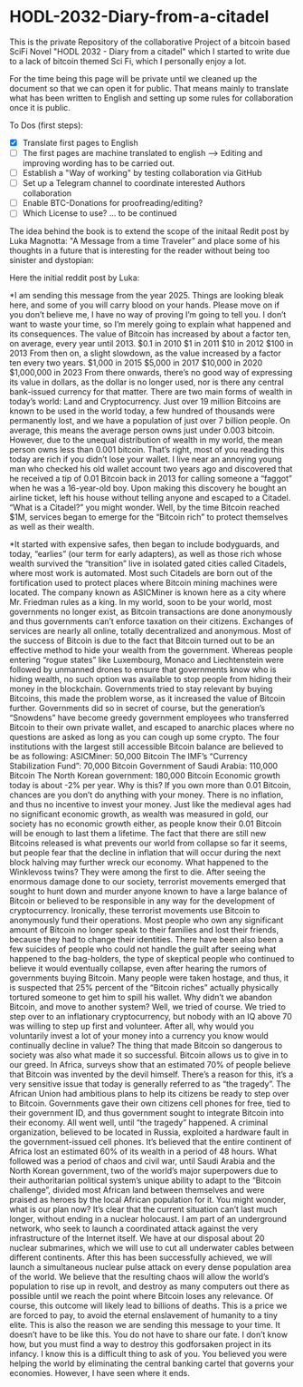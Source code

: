 # HODL-2032-Diary-from-a-citadel

This is the private Repository of the collaborative Project of a bitcoin based SciFi Novel "HODL 2032 - Diary from a citadel" which I started to write due to a lack of bitcoin themed Sci Fi, which I personally enjoy a lot.

For the time being this page will be private until we cleaned up the document so that we can open it for public. 
That means mainly to translate what has been written to English and setting up some rules for collaboration once it is public.

To Dos (first steps):

- [x] Translate first pages to English
- [ ] The first pages are machine translated to english --> Editing and improving wording has to be carried out.
- [ ] Establish a "Way of working" by testing collaboration via GitHub
- [ ] Set up a Telegram channel to coordinate interested Authors collaboration
- [ ] Enable BTC-Donations for proofreading/editing?
- [ ] Which License to use?
... to be continued

The idea behind the book is to extend the scope of the initaal Redit post by Luka Magnotta: "A Message from a time Traveler" and place some of his thoughts in a future that is interesting for the reader without being too sinister and dystopian:

Here the initial reddit post by Luka:

*I am sending this message from the year 2025. Things are looking bleak here, and some of you will carry blood on your hands.
Please move on if you don’t believe me, I have no way of proving I’m going to tell you.
I don’t want to waste your time, so I’m merely going to explain what happened and its consequences.
The value of Bitcoin has increased by about a factor ten, on average, every year until 2013.
$0.1 in 2010
$1 in 2011
$10 in 2012
$100 in 2013
From then on, a slight slowdown, as the value increased by a factor ten every two years.
$1,000 in 2015
$5,000 in 2017
$10,000 in 2020
$1,000,000 in 2023
From there onwards, there’s no good way of expressing its value in dollars, as the dollar is no longer used, nor is there any central bank-issued currency for that matter.
There are two main forms of wealth in today’s world: Land and Cryptocurrency.
Just over 19 million Bitcoins are known to be used in the world today, a few hundred of thousands were permanently lost, and we have a population of just over 7 billion people.
On average, this means the average person owns just under 0.003 bitcoin. However, due to the unequal distribution of wealth in my world, the mean person owns less than 0.001 bitcoin.
That’s right, most of you reading this today are rich if you didn’t lose your wallet. I live near an annoying young man who checked his old wallet account two years ago and discovered that he received a tip of 0.01 Bitcoin back in 2013 for calling someone a “faggot” when he was a 16-year-old boy. Upon making this discovery he bought an airline ticket, left his house without telling anyone and escaped to a Citadel.
“What is a Citadel?” you might wonder. Well, by the time Bitcoin reached $1M, services began to emerge for the “Bitcoin rich” to protect themselves as well as their wealth.

*It started with expensive safes, then began to include bodyguards, and today, “earlies” (our term for early adapters), as well as those rich whose wealth survived the “transition” live in isolated gated cities called Citadels, where most work is automated.
Most such Citadels are born out of the fortification used to protect places where Bitcoin mining machines were located. The company known as ASICMiner is known here as a city where Mr. Friedman rules as a king.
In my world, soon to be your world, most governments no longer exist, as Bitcoin transactions are done anonymously and thus governments can’t enforce taxation on their citizens.
Exchanges of services are nearly all online, totally decentralized and anonymous.
Most of the success of Bitcoin is due to the fact that Bitcoin turned out to be an effective method to hide your wealth from the government. Whereas people entering “rogue states” like Luxembourg, Monaco and Liechtenstein were followed by unmanned drones to ensure that governments know who is hiding wealth, no such option was available to stop people from hiding their money in the blockchain.
Governments tried to stay relevant by buying Bitcoins, this made the problem worse, as it increased the value of Bitcoin further.
Governments did so in secret of course, but the generation’s “Snowdens” have become greedy government employees who transferred Bitcoin to their own private wallet, and escaped to anarchic places where no questions are asked as long as you can cough up some crypto.
The four institutions with the largest still accessible Bitcoin balance are believed to be as following:
ASICMiner: 50,000 Bitcoin
The IMF’s “Currency Stabilization Fund”: 70,000 Bitcoin
Government of Saudi Arabia: 110,000 Bitcoin
The North Korean government: 180,000 Bitcoin
Economic growth today is about -2% per year.
Why is this?
If you own more than 0.01 Bitcoin, chances are you don’t do anything with your money. There is no inflation, and thus no incentive to invest your money. Just like the medieval ages had no significant economic growth, as wealth was measured in gold, our society has no economic growth either, as people know their 0.01 Bitcoin will be enough to last them a lifetime.
The fact that there are still new Bitcoins released is what prevents our world from collapse so far it seems, but people fear that the decline in inflation that will occur during the next block halving may further wreck our economy.
What happened to the Winklevoss twins? They were among the first to die. After seeing the enormous damage done to our society, terrorist movements emerged that sought to hunt down and murder anyone known to have a large balance of Bitcoin or believed to be responsible in any way for the development of cryptocurrency.
Ironically, these terrorist movements use Bitcoin to anonymously fund their operations.
Most people who own any significant amount of Bitcoin no longer speak to their families and lost their friends, because they had to change their identities. There have been also been a few suicides of people who could not handle the guilt after seeing what happened to the bag-holders, the type of skeptical people who continued to believe it would eventually collapse, even after hearing the rumors of governments buying Bitcoin.
Many people were taken hostage, and thus, it is suspected that 25% percent of the “Bitcoin riches” actually physically tortured someone to get him to spill his wallet.
Why didn’t we abandon Bitcoin, and move to another system? Well, we tried of course. We tried to step over to an inflationary cryptocurrency, but nobody with an IQ above 70 was willing to step up first and volunteer.
After all, why would you voluntarily invest a lot of your money into a currency you know would continually decline in value? The thing that made Bitcoin so dangerous to society was also what made it so successful.
Bitcoin allows us to give in to our greed.
In Africa, surveys show that an estimated 70% of people believe that Bitcoin was invented by the devil himself.
There’s a reason for this, it’s a very sensitive issue that today is generally referred to as “the tragedy”.
The African Union had ambitious plans to help its citizens be ready to step over to Bitcoin. Governments gave their own citizens cell phones for free, tied to their government ID, and thus government sought to integrate Bitcoin into their economy. All went well, until “the tragedy” happened. A criminal organization, believed to be located in Russia, exploited a hardware fault in the government-issued cell phones. It’s believed that the entire continent of Africa lost an estimated 60% of its wealth in a period of 48 hours. What followed was a period of chaos and civil war, until Saudi Arabia and the North Korean government, two of the world’s major superpowers due to their authoritarian political system’s unique ability to adapt to the “Bitcoin challenge”, divided most African land between themselves and were praised as heroes by the local African population for it.
You might wonder, what is our plan now? It’s clear that the current situation can’t last much longer, without ending in a nuclear holocaust. I am part of an underground network, who seek to launch a coordinated attack against the very infrastructure of the Internet itself. We have at our disposal about 20 nuclear submarines, which we will use to cut all underwater cables between different continents. After this has been successfully achieved, we will launch a simultaneous nuclear pulse attack on every dense population area of the world. We believe that the resulting chaos will allow the world’s population to rise up in revolt, and destroy as many computers out there as possible until we reach the point where Bitcoin loses any relevance. Of course, this outcome will likely lead to billions of deaths. This is a price we are forced to pay, to avoid the eternal enslavement of humanity to a tiny elite.
This is also the reason we are sending this message to your time.
It doesn’t have to be like this. You do not have to share our fate. I don’t know how, but you must find a way to destroy this godforsaken project in its infancy. I know this is a difficult thing to ask of you. You believed you were helping the world by eliminating the central banking cartel that governs your economies.
However, I have seen where it ends.
